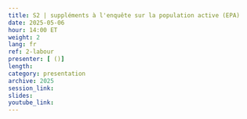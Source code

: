 ```yaml
---
title: S2 | suppléments à l'enquête sur la population active (EPA)
date: 2025-05-06
hour: 14:00 ET
weight: 2
lang: fr
ref: 2-labour
presenter: [ ()]
length:
category: presentation
archive: 2025
session_link:
slides:
youtube_link:
---
```

